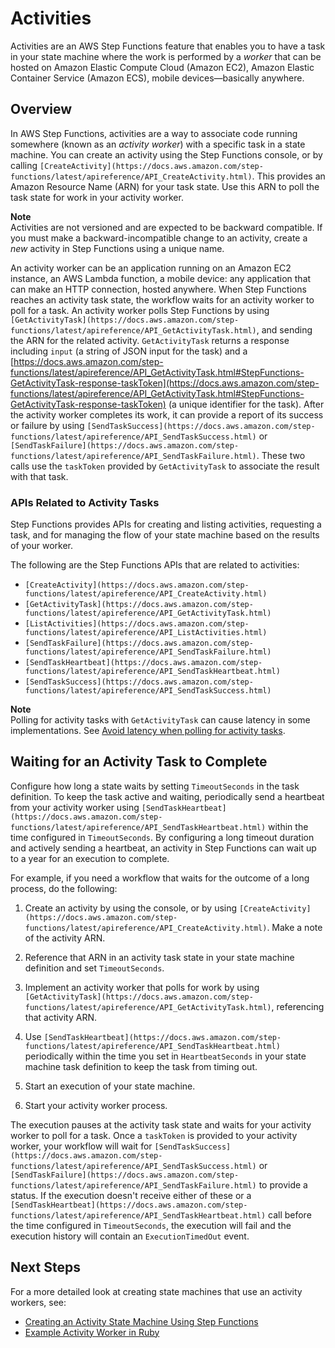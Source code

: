 # Activities<a name="concepts-activities"></a>

Activities are an AWS Step Functions feature that enables you to have a task in your state machine where the work is performed by a *worker* that can be hosted on Amazon Elastic Compute Cloud \(Amazon EC2\), Amazon Elastic Container Service \(Amazon ECS\), mobile devices—basically anywhere\.

## Overview<a name="activities-overview"></a>

In AWS Step Functions, activities are a way to associate code running somewhere \(known as an *activity worker*\) with a specific task in a state machine\. You can create an activity using the Step Functions console, or by calling `[CreateActivity](https://docs.aws.amazon.com/step-functions/latest/apireference/API_CreateActivity.html)`\. This provides an Amazon Resource Name \(ARN\) for your task state\. Use this ARN to poll the task state for work in your activity worker\. 

**Note**  
Activities are not versioned and are expected to be backward compatible\. If you must make a backward\-incompatible change to an activity, create a *new* activity in Step Functions using a unique name\.

An activity worker can be an application running on an Amazon EC2 instance, an AWS Lambda function, a mobile device: any application that can make an HTTP connection, hosted anywhere\. When Step Functions reaches an activity task state, the workflow waits for an activity worker to poll for a task\. An activity worker polls Step Functions by using `[GetActivityTask](https://docs.aws.amazon.com/step-functions/latest/apireference/API_GetActivityTask.html)`, and sending the ARN for the related activity\. `GetActivityTask` returns a response including `input` \(a string of JSON input for the task\) and a [https://docs.aws.amazon.com/step-functions/latest/apireference/API_GetActivityTask.html#StepFunctions-GetActivityTask-response-taskToken](https://docs.aws.amazon.com/step-functions/latest/apireference/API_GetActivityTask.html#StepFunctions-GetActivityTask-response-taskToken) \(a unique identifier for the task\)\. After the activity worker completes its work, it can provide a report of its success or failure by using `[SendTaskSuccess](https://docs.aws.amazon.com/step-functions/latest/apireference/API_SendTaskSuccess.html)` or `[SendTaskFailure](https://docs.aws.amazon.com/step-functions/latest/apireference/API_SendTaskFailure.html)`\. These two calls use the `taskToken` provided by `GetActivityTask` to associate the result with that task\.

### APIs Related to Activity Tasks<a name="activities-api"></a>

Step Functions provides APIs for creating and listing activities, requesting a task, and for managing the flow of your state machine based on the results of your worker\.

The following are the Step Functions APIs that are related to activities: 
+ `[CreateActivity](https://docs.aws.amazon.com/step-functions/latest/apireference/API_CreateActivity.html)`
+ `[GetActivityTask](https://docs.aws.amazon.com/step-functions/latest/apireference/API_GetActivityTask.html)`
+ `[ListActivities](https://docs.aws.amazon.com/step-functions/latest/apireference/API_ListActivities.html)`
+ `[SendTaskFailure](https://docs.aws.amazon.com/step-functions/latest/apireference/API_SendTaskFailure.html)`
+ `[SendTaskHeartbeat](https://docs.aws.amazon.com/step-functions/latest/apireference/API_SendTaskHeartbeat.html)`
+ `[SendTaskSuccess](https://docs.aws.amazon.com/step-functions/latest/apireference/API_SendTaskSuccess.html)`

**Note**  
Polling for activity tasks with `GetActivityTask` can cause latency in some implementations\. See [Avoid latency when polling for activity tasks](bp-activity-pollers.md)\.

## Waiting for an Activity Task to Complete<a name="activities-wait"></a>

Configure how long a state waits by setting `TimeoutSeconds` in the task definition\. To keep the task active and waiting, periodically send a heartbeat from your activity worker using `[SendTaskHeartbeat](https://docs.aws.amazon.com/step-functions/latest/apireference/API_SendTaskHeartbeat.html)` within the time configured in `TimeoutSeconds`\. By configuring a long timeout duration and actively sending a heartbeat, an activity in Step Functions can wait up to a year for an execution to complete\. 

For example, if you need a workflow that waits for the outcome of a long process, do the following:

1. Create an activity by using the console, or by using `[CreateActivity](https://docs.aws.amazon.com/step-functions/latest/apireference/API_CreateActivity.html)`\. Make a note of the activity ARN\.

1. Reference that ARN in an activity task state in your state machine definition and set `TimeoutSeconds`\.

1. Implement an activity worker that polls for work by using `[GetActivityTask](https://docs.aws.amazon.com/step-functions/latest/apireference/API_GetActivityTask.html)`, referencing that activity ARN\. 

1. Use `[SendTaskHeartbeat](https://docs.aws.amazon.com/step-functions/latest/apireference/API_SendTaskHeartbeat.html)` periodically within the time you set in `HeartbeatSeconds` in your state machine task definition to keep the task from timing out\.

1. Start an execution of your state machine\.

1. Start your activity worker process\.

The execution pauses at the activity task state and waits for your activity worker to poll for a task\. Once a `taskToken` is provided to your activity worker, your workflow will wait for `[SendTaskSuccess](https://docs.aws.amazon.com/step-functions/latest/apireference/API_SendTaskSuccess.html)` or `[SendTaskFailure](https://docs.aws.amazon.com/step-functions/latest/apireference/API_SendTaskFailure.html)` to provide a status\. If the execution doesn't receive either of these or a `[SendTaskHeartbeat](https://docs.aws.amazon.com/step-functions/latest/apireference/API_SendTaskHeartbeat.html)` call before the time configured in `TimeoutSeconds`, the execution will fail and the execution history will contain an `ExecutionTimedOut` event\.

## Next Steps<a name="activities-nextsteps"></a>

For a more detailed look at creating state machines that use an activity workers, see:
+ [Creating an Activity State Machine Using Step Functions](tutorial-creating-activity-state-machine.md)
+ [Example Activity Worker in Ruby](example-ruby-activity-worker.md)